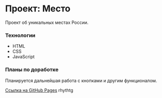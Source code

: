 # Проект: Место

Проект об уникальных местах России.

### Технологии

* HTML
* CSS
* JavaScript

### Планы по доработке

Планируется дальнейшая работа с кнопками и другим функционалом.

[Ссылка на GitHub Pages](https://oksanachernyak.github.io/mesto/)
rhythtg


